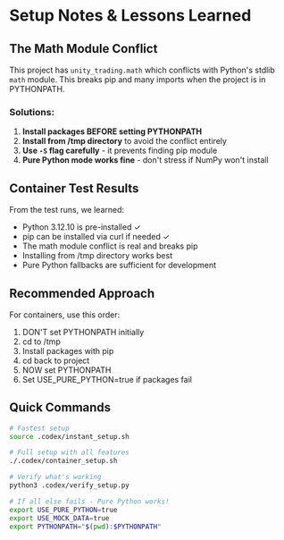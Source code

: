 # Setup Notes & Lessons Learned

## The Math Module Conflict

This project has `unity_trading.math` which conflicts with Python's stdlib `math` module.
This breaks pip and many imports when the project is in PYTHONPATH.

### Solutions:

1. **Install packages BEFORE setting PYTHONPATH**
2. **Install from /tmp directory** to avoid the conflict entirely
3. **Use `-S` flag carefully** - it prevents finding pip module
4. **Pure Python mode works fine** - don't stress if NumPy won't install

## Container Test Results

From the test runs, we learned:
- Python 3.12.10 is pre-installed ✓
- pip can be installed via curl if needed ✓
- The math module conflict is real and breaks pip
- Installing from /tmp directory works best
- Pure Python fallbacks are sufficient for development

## Recommended Approach

For containers, use this order:
1. DON'T set PYTHONPATH initially
2. cd to /tmp
3. Install packages with pip
4. cd back to project
5. NOW set PYTHONPATH
6. Set USE_PURE_PYTHON=true if packages fail

## Quick Commands

```bash
# Fastest setup
source .codex/instant_setup.sh

# Full setup with all features
./.codex/container_setup.sh

# Verify what's working
python3 .codex/verify_setup.py

# If all else fails - Pure Python works!
export USE_PURE_PYTHON=true
export USE_MOCK_DATA=true
export PYTHONPATH="$(pwd):$PYTHONPATH"
```
